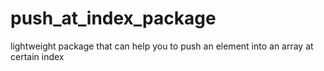# push_at_index_package
lightweight package that can help you to push an element into an array at certain index
